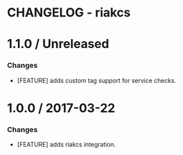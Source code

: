 # CHANGELOG - riakcs

1.1.0 / Unreleased
==================

### Changes

* [FEATURE] adds custom tag support for service checks.

1.0.0 / 2017-03-22
==================

### Changes

* [FEATURE] adds riakcs integration.
